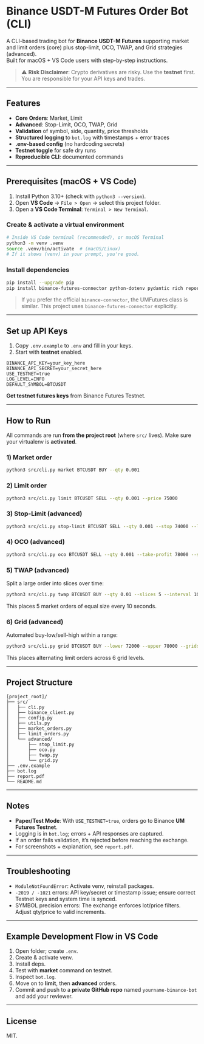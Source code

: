 # Binance USDT-M Futures Order Bot (CLI)

A CLI-based trading bot for **Binance USDT-M Futures** supporting market and limit orders (core) plus stop-limit, OCO, TWAP, and Grid strategies (advanced).  
Built for macOS + VS Code users with step-by-step instructions.

> ⚠️ **Risk Disclaimer**: Crypto derivatives are risky. Use the **testnet** first. You are responsible for your API keys and trades.

---

## Features
- **Core Orders**: Market, Limit
- **Advanced**: Stop-Limit, OCO, TWAP, Grid
- **Validation** of symbol, side, quantity, price thresholds
- **Structured logging** to `bot.log` with timestamps + error traces
- **.env-based config** (no hardcoding secrets)
- **Testnet toggle** for safe dry runs
- **Reproducible CLI**: documented commands

---

## Prerequisites (macOS + VS Code)

1. Install Python 3.10+ (check with `python3 --version`).
2. Open **VS Code** → `File > Open` → select this project folder.
3. Open a **VS Code Terminal**: `Terminal > New Terminal`.

### Create & activate a virtual environment
```bash
# Inside VS Code terminal (recommended), or macOS Terminal
python3 -m venv .venv
source .venv/bin/activate  # (macOS/Linux)
# If it shows (venv) in your prompt, you're good.
```

### Install dependencies
```bash
pip install --upgrade pip
pip install binance-futures-connector python-dotenv pydantic rich reportlab
```

> If you prefer the official `binance-connector`, the UMFutures class is similar. This project uses `binance-futures-connector` explicitly.

---

## Set up API Keys
1. Copy `.env.example` to `.env` and fill in your keys.
2. Start with **testnet** enabled.

```
BINANCE_API_KEY=your_key_here
BINANCE_API_SECRET=your_secret_here
USE_TESTNET=true
LOG_LEVEL=INFO
DEFAULT_SYMBOL=BTCUSDT
```

**Get testnet futures keys** from Binance Futures Testnet.

---

## How to Run

All commands are run **from the project root** (where `src/` lives). Make sure your virtualenv is **activated**.

### 1) Market order
```bash
python3 src/cli.py market BTCUSDT BUY --qty 0.001
```

### 2) Limit order
```bash
python3 src/cli.py limit BTCUSDT SELL --qty 0.001 --price 75000
```

### 3) Stop-Limit (advanced)
```bash
python3 src/cli.py stop-limit BTCUSDT SELL --qty 0.001 --stop 74000 --limit 73950
```

### 4) OCO (advanced)
```bash
python3 src/cli.py oco BTCUSDT SELL --qty 0.001 --take-profit 78000 --stop 74000 --stop-limit 73950
```

### 5) TWAP (advanced)
Split a large order into slices over time:
```bash
python3 src/cli.py twap BTCUSDT BUY --qty 0.01 --slices 5 --interval 10
```
This places 5 market orders of equal size every 10 seconds.

### 6) Grid (advanced)
Automated buy-low/sell-high within a range:
```bash
python3 src/cli.py grid BTCUSDT BUY --lower 72000 --upper 78000 --grids 6 --qty 0.001
```
This places alternating limit orders across 6 grid levels.

---

## Project Structure
```
[project_root]/
├── src/
│   ├── cli.py
│   ├── binance_client.py
│   ├── config.py
│   ├── utils.py
│   ├── market_orders.py
│   ├── limit_orders.py
│   └── advanced/
│       ├── stop_limit.py
│       ├── oco.py
│       ├── twap.py
│       └── grid.py
├── .env.example
├── bot.log
├── report.pdf
└── README.md
```

---

## Notes
- **Paper/Test Mode**: With `USE_TESTNET=true`, orders go to Binance **UM Futures Testnet**.
- Logging is in `bot.log`; errors + API responses are captured.
- If an order fails validation, it’s rejected before reaching the exchange.
- For screenshots + explanation, see `report.pdf`.

---

## Troubleshooting
- `ModuleNotFoundError`: Activate venv, reinstall packages.
- `-2019 / -1021` errors: API key/secret or timestamp issue; ensure correct Testnet keys and system time is synced.
- SYMBOL precision errors: The exchange enforces lot/price filters. Adjust qty/price to valid increments.

---

## Example Development Flow in VS Code
1. Open folder; create `.env`.
2. Create & activate venv.
3. Install deps.
4. Test with **market** command on testnet.
5. Inspect `bot.log`.
6. Move on to **limit**, then **advanced** orders.
7. Commit and push to a **private GitHub repo** named `yourname-binance-bot` and add your reviewer.

---

## License
MIT.
